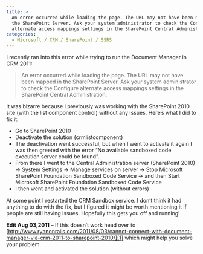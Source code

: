 ```yaml
---
title: >
  An error occurred while loading the page. The URL may not have been mapped in
  the SharePoint Server. Ask your system administrator to check the Configure
  alternate access mappings settings in the SharePoint Central Administration.
categories:
  - Microsoft / CRM / SharePoint / SSRS
---
```



I recently ran into this error while trying to run the Document Manager in CRM 2011:

>An error occurred while loading the page. The URL may not have been mapped in the SharePoint Server. Ask your system administrator to check the Configure alternate access mappings settings in the SharePoint Central Administration.

It was bizarre because I previously was working with the SharePoint 2010 site (with the list component control) without any issues. Here’s what I did to fix it:

*   Go to SharePoint 2010
*   Deactivate the solution (crmlistcomponent)
*   The deactivation went successful, but when I went to activate it again I was then greeted with the error “No available sandboxed code execution server could be found”.
*   From there I went to the Central Administration server (SharePoint 2010) -> System Settings -> Manage services on server -> Stop Microsoft SharePoint Foundation Sandboxed Code Service -> and then Start Microsoft SharePoint Foundation Sandboxed Code Service
*   I then went and activated the solution (without errors)

At some point I restarted the CRM Sandbox service. I don’t think it had anything to do with the fix, but I figured it might be worth mentioning it if people are still having issues. Hopefully this gets you off and running!


**Edit Aug 03,2011** – If this doesn’t work head over to [http://www.ryanonrails.com/2011/08/03/cannot-connect-with-document-manager-via-crm-2011-to-sharepoint-2010/][1] which might help you solve your problem.

 [1]: http://www.ryanonrails.com/2011/08/03/cannot-connect-with-document-manager-via-crm-2011-to-sharepoint-2010/ "http://www.ryanonrails.com/2011/08/03/cannot-connect-with-document-manager-via-crm-2011-to-sharepoint-2010/"